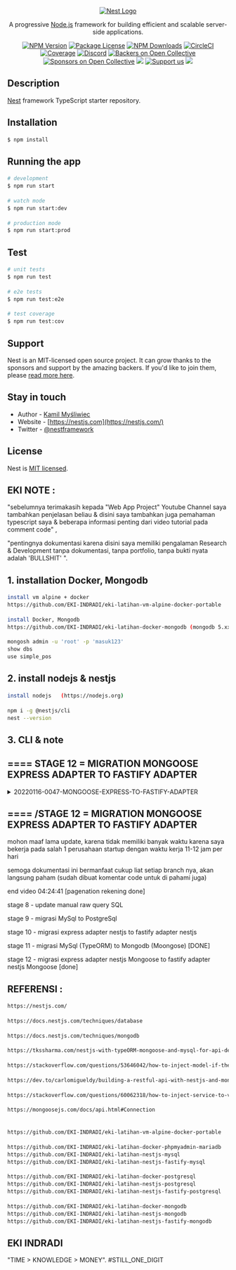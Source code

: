 <p align="center">
  <a href="http://nestjs.com/" target="blank"><img src="https://nestjs.com/img/logo_text.svg" width="320" alt="Nest Logo" /></a>
</p>

[circleci-image]: https://img.shields.io/circleci/build/github/nestjs/nest/master?token=abc123def456
[circleci-url]: https://circleci.com/gh/nestjs/nest

  <p align="center">A progressive <a href="http://nodejs.org" target="_blank">Node.js</a> framework for building efficient and scalable server-side applications.</p>
    <p align="center">
<a href="https://www.npmjs.com/~nestjscore" target="_blank"><img src="https://img.shields.io/npm/v/@nestjs/core.svg" alt="NPM Version" /></a>
<a href="https://www.npmjs.com/~nestjscore" target="_blank"><img src="https://img.shields.io/npm/l/@nestjs/core.svg" alt="Package License" /></a>
<a href="https://www.npmjs.com/~nestjscore" target="_blank"><img src="https://img.shields.io/npm/dm/@nestjs/common.svg" alt="NPM Downloads" /></a>
<a href="https://circleci.com/gh/nestjs/nest" target="_blank"><img src="https://img.shields.io/circleci/build/github/nestjs/nest/master" alt="CircleCI" /></a>
<a href="https://coveralls.io/github/nestjs/nest?branch=master" target="_blank"><img src="https://coveralls.io/repos/github/nestjs/nest/badge.svg?branch=master#9" alt="Coverage" /></a>
<a href="https://discord.gg/G7Qnnhy" target="_blank"><img src="https://img.shields.io/badge/discord-online-brightgreen.svg" alt="Discord"/></a>
<a href="https://opencollective.com/nest#backer" target="_blank"><img src="https://opencollective.com/nest/backers/badge.svg" alt="Backers on Open Collective" /></a>
<a href="https://opencollective.com/nest#sponsor" target="_blank"><img src="https://opencollective.com/nest/sponsors/badge.svg" alt="Sponsors on Open Collective" /></a>
  <a href="https://paypal.me/kamilmysliwiec" target="_blank"><img src="https://img.shields.io/badge/Donate-PayPal-ff3f59.svg"/></a>
    <a href="https://opencollective.com/nest#sponsor"  target="_blank"><img src="https://img.shields.io/badge/Support%20us-Open%20Collective-41B883.svg" alt="Support us"></a>
  <a href="https://twitter.com/nestframework" target="_blank"><img src="https://img.shields.io/twitter/follow/nestframework.svg?style=social&label=Follow"></a>
</p>
  <!--[![Backers on Open Collective](https://opencollective.com/nest/backers/badge.svg)](https://opencollective.com/nest#backer)
  [![Sponsors on Open Collective](https://opencollective.com/nest/sponsors/badge.svg)](https://opencollective.com/nest#sponsor)-->

## Description

[Nest](https://github.com/nestjs/nest) framework TypeScript starter repository.

## Installation

```bash
$ npm install
```

## Running the app

```bash
# development
$ npm run start

# watch mode
$ npm run start:dev

# production mode
$ npm run start:prod
```

## Test

```bash
# unit tests
$ npm run test

# e2e tests
$ npm run test:e2e

# test coverage
$ npm run test:cov
```

## Support

Nest is an MIT-licensed open source project. It can grow thanks to the sponsors and support by the amazing backers. If you'd like to join them, please [read more here](https://docs.nestjs.com/support).

## Stay in touch

- Author - [Kamil Myśliwiec](https://kamilmysliwiec.com)
- Website - [https://nestjs.com](https://nestjs.com/)
- Twitter - [@nestframework](https://twitter.com/nestframework)

## License

Nest is [MIT licensed](LICENSE).

##  EKI NOTE :

"sebelumnya terimakasih kepada "Web App Project" Youtube Channel saya tambahkan penjelasan beliau & disini saya tambahkan juga pemahaman typescript saya & beberapa informasi penting dari video tutorial pada comment code" ,

"pentingnya dokumentasi karena disini saya memiliki pengalaman Research & Development tanpa dokumentasi, tanpa portfolio, tanpa bukti nyata adalah 'BULLSHIT' ".

## 1. installation Docker, Mongodb
```bash
install vm alpine + docker
https://github.com/EKI-INDRADI/eki-latihan-vm-alpine-docker-portable

install Docker, Mongodb
https://github.com/EKI-INDRADI/eki-latihan-docker-mongodb (mongodb 5.xx)

mongosh admin -u 'root' -p 'masuk123'
show dbs
use simple_pos
```

## 2. install nodejs & nestjs

```bash
install nodejs   (https://nodejs.org)

npm i -g @nestjs/cli
nest --version
```

## 3. CLI & note

## ==== STAGE 12 = MIGRATION MONGOOSE EXPRESS ADAPTER TO FASTIFY ADAPTER


<details>
  <summary>20220116-0047-MONGOOSE-EXPRESS-TO-FASTIFY-ADAPTER</summary>

  

```bash
/047
```


MySql Fastify : https://github.com/EKI-INDRADI/eki-latihan-nestjs-fastify-mysql

PostgreSql Fastify : https://github.com/EKI-INDRADI/eki-latihan-nestjs-fastify-postgresql

Mongodb (mongoose) Fastify : https://github.com/EKI-INDRADI/eki-latihan-nestjs-fastify-mongodb



RESPONSE :

![EXAMPLE](https://github.com/EKI-INDRADI/eki-latihan-nestjs-mysql/blob/master/_BENCHMARK/AUTOCANNON_RESPONSE.png)


BENCHMARK :

![EXAMPLE](https://github.com/EKI-INDRADI/eki-latihan-nestjs-mysql/blob/master/_BENCHMARK/AUTOCANNON_1.png)

![EXAMPLE](https://github.com/EKI-INDRADI/eki-latihan-nestjs-mysql/blob/master/_BENCHMARK/AUTOCANNON_2_3.png)


BENCHMARK NOTE :

```bash
npm i autocannon -g

autocannon -c 100 -d 40 -p 10 localhost:3000 ( express nestjs )

autocannon -c 100 -d 40 -p 10 localhost:3001 ( fastify nestjs )
```

all result :
https://github.com/fastify/benchmarks


- backend ini sudah banyak menggunakan inject depedency dan perubahan middleware,

- tidak seperti benchmark list pada https://github.com/fastify/benchmarks yang polos tanpa ada inject dependency

- pada benchmark ini fastify adapter nestjs menunjukan kinerja 3x lipat lebih cepat dari express adapter nestjs

- untuk jangka panjang saya belum test lebih lanjut, tetapi jika saya mendapatkan informasi lebih lanjut saya akan infokan pada github ini


```bash

---info
npm uninstall @nestjs/platform-express
npm i --save @nestjs/platform-fastify

reference : 
https://docs.nestjs.com/techniques/performance

npm uninstall @nestjs/swagger swagger-ui-express
npm install --save @nestjs/swagger fastify-swagger

reference : 
https://docs.nestjs.com/openapi/introduction


//============================ MULTER NOT SUPPORT FASTIFY ADAPTER
NOTE : https://docs.nestjs.com/techniques/file-upload (fastify tidak support multer multipart form data di nestjs)

silahkan coba depedency alternative lain, 

atau mungkin untuk file upload dapat menggunakan nestjs express secara terpisah, 

toh jika tujuannya ingin membuat microservices, 

memang seharusnya terpisah
//============================ /MULTER NOT SUPPORT FASTIFY ADAPTER



//====================================FASITFY BUG FIX

---
UnhandledPromiseRejectionWarning: TypeError: this.setInstance is not a function
    at new FastifyAdapter (D:\_eki-latihan-nestjs-mysql-fastify\rnd-nestjs-mysql\node_modules\@nestjs\platform-fastify\adapters\fastify-adapter.js:72:14)
    at bootstrap (D:\_eki-latihan-nestjs-mysql-fastify\rnd-nestjs-mysql\src\main.ts:13:5)
    at Object.<anonymous> (D:\_eki-latihan-nestjs-mysql-fastify\rnd-nestjs-mysql\src\main.ts:55:1)
    at Module._compile (internal/modules/cjs/loader.js:1068:30)
    at Object.Module._extensions..js (internal/modules/cjs/loader.js:1097:10)
    at Module.load (internal/modules/cjs/loader.js:933:32)
    at Function.Module._load (internal/modules/cjs/loader.js:774:14)
    at Function.executeUserEntryPoint [as runMain] (internal/modules/run_main.js:72:12)
    at internal/main/run_main_module.js:17:47
(Use `node --trace-warnings ...` to show where the warning was created)
(node:21788) UnhandledPromiseRejectionWarning: Unhandled promise rejection. This error originated either by throwing inside of an async function without a catch block, or by rejecting a promise which was not handled with .catch(). To terminate the node process on unhandled promise rejection, use the CLI flag `--unhandled-rejections=strict` (see https://nodejs.org/api/cli.html#cli_unhandled_rejections_mode). (rejection id: 1)
(node:21788) [DEP0018] DeprecationWarning: Unhandled promise rejections are deprecated. In the future, promise rejections that are not handled will terminate the Node.js process with a non-zero exit code.
---


npm update @nestjs/core  


//====================================/FASITFY BUG FIX

---/info

---code
update src\main.ts

// const app = await NestFactory.create(AppModule); // OLD CODE

const app = await NestFactory.create<NestFastifyApplication>( // FASTIFY
  AppModule,
  new FastifyAdapter()
);

// await app.listen(3000); // 127.0.0.1/localhost
await app.listen(3000, '0.0.0.0'); // global ip


update src\produk\produk.controller.ts

---sebelum_0
import { Request } from 'express'; //MANUAL QUERY ganti request express nya pake default nestJs aja

  @Post('/produk-manual-query')
  @ApiBody({ type: ProdukManualQueryDto })
  produkManualQuery(
    @Req()
    req: Request
  ): any {

   return this.produkService.GetProduk(req.body)
  }

---/sebelum_0

---sesudah_0
// import { Request } from 'express'; //MANUAL QUERY ganti request express nya pake default nestJs aja

  @Post('/produk-manual-query')
  @ApiBody({ type: ProdukManualQueryDto })
  produkManualQuery(
    @Body()
    req_body: ProdukManualQueryDto
  ): any {

   return this.produkService.GetProduk(req_body)
  }
---/sesudah_0


  update src\produk\dto\create-produk.dto.ts

---sebelum_1
export class ProdukDto {
  ...
  ...
    @ApiProperty({ format: 'binary' })
    @IsOptional()
    foto: string
---/sebelum_1

---sesudah_1
    @ApiProperty() 
    @IsOptional()
    foto: string
---/sesudah_1

update src\produk\produk.controller.ts

---sebelum_2
  import { FileInterceptor } from  '@nestjs/platform-express';
  import { diskStorage } from 'multer';

  @Post() 
  @UseInterceptors(FileInterceptor('foto', {
       storage: diskStorage({ 
         destination: './assets/produk',
         filename: (req: any, file, cb) => {
           let number_user_id = Number(req.user.id)
           let eki_auto_generate = "PD"
             + new Date().getFullYear() 
             + ("0" + (new Date().getMonth() + 1)).slice(-2) //+ "-"
             + ("0" + new Date().getDate()).slice(-2) + "-"
             + "USR" + number_user_id.toString().padStart((String(number_user_id).length > 4) ? String(number_user_id).length : 4, '0') + "-"
             + Date.now()

           cb(null, eki_auto_generate + extname(file.originalname))
       }
     })
   }))
  @ApiConsumes('multipart/form-data')
  @ApiBody({ type: CreateProdukDto })
  create(@InjectUser() createProdukDto: CreateProdukDto, @UploadedFile() foto: Express.Multer.File) {
    createProdukDto.foto = foto.filename //DISABLE FASTIFY ADAPTER
    return this.produkService.create(createProdukDto);
  }
---/sebelum_2

---sesudah_2
  @Post()
  @ApiBody({ type: CreateProdukDto })
  create(@InjectUser() createProdukDto: CreateProdukDto) { 
    return this.produkService.create(createProdukDto);
  }
---/sesudah_2

---sebelum_3
 @Patch(':id')
  @UseInterceptors(FileInterceptor('foto', {
    storage: diskStorage({
      destination: './assets/produk',
      filename: (req: any, file, cb) => {
        let number_user_id = Number(req.user.id)
        let eki_auto_generate = "PD"
          + new Date().getFullYear()
          + ("0" + (new Date().getMonth() + 1)).slice(-2)
          + ("0" + new Date().getDate()).slice(-2) + "-"
          + "USR" + number_user_id.toString().padStart((String(number_user_id).length > 4) ? String(number_user_id).length : 4, '0') + "-"
          + Date.now()
        cb(null, eki_auto_generate + extname(file.originalname))
      }
    })
  }))
  @ApiConsumes('multipart/form-data') 
  @ApiBody({ type: UpdateProdukDto }) 
  update(@Param('id') id: string, @InjectUser() updateProdukDto: UpdateProdukDto, @UploadedFile() foto: Express.Multer.File) {
     if (foto) {
       updateProdukDto.foto = foto.filename
    }
    return this.produkService.update(+id, updateProdukDto);
  }
---/sebelum_3

---sesudah_3
  @Patch(':id')
  @ApiBody({ type: UpdateProdukDto })
  update(@Param('id') id: string, @InjectUser() updateProdukDto: UpdateProdukDto) {
    return this.produkService.update(+id, updateProdukDto);
  }
---/sesudah_3


//=========================== WAJIB REBUILD DIST FILE

delete /dist files

---- build kembali file /dist nya
npm run build
nest build
------jika masih error

npm uninstall @nestjs/core
npm install @nestjs/core@8.2.3

npm uninstall @nestjs/platform-fastify
npm install @nestjs/platform-fastify@8.2.3

npm uninstall @nestjs/swagger fastify-swagger
npm install @nestjs/swagger@5.1.5 fastify-swagger@4.12.6

npm cache clean --force
delete node_modules
delete dist
delete package-lock.json

npm i
npm run build
----
//=========================== /WAJIB REBUILD DIST FILE


---/code

```

</details>


## ==== /STAGE 12 = MIGRATION MONGOOSE EXPRESS ADAPTER TO FASTIFY ADAPTER



mohon maaf lama update, karena tidak memiliki banyak waktu karena saya bekerja pada salah 1 perusahaan startup dengan waktu kerja 11-12 jam per hari

semoga dokumentasi ini bermanfaat cukup liat setiap branch nya, akan langsung paham (sudah dibuat komentar code untuk di pahami juga)

end video  04:24:41 [pagenation rekening done]

stage 8 - update manual raw query SQL

stage 9 - migrasi MySql to PostgreSql

stage 10 - migrasi express adapter nestjs to fastify adapter nestjs

stage 11 - migrasi MySql (TypeORM) to Mongodb (Moongose) [DONE]

stage 12 - migrasi express adapter nestjs Mongoose to fastify adapter nestjs Mongoose [done]


 
## REFERENSI :

```bash
https://nestjs.com/

https://docs.nestjs.com/techniques/database

https://docs.nestjs.com/techniques/mongodb

https://tkssharma.com/nestjs-with-typeORM-mongoose-and-mysql-for-api-development/

https://stackoverflow.com/questions/53646042/how-to-inject-model-if-the-model-is-in-the-root-module-only

https://dev.to/carlomigueldy/building-a-restful-api-with-nestjs-and-mongodb-mongoose-2165

https://stackoverflow.com/questions/60062318/how-to-inject-service-to-validator-constraint-interface-in-nestjs-using-class-va

https://mongoosejs.com/docs/api.html#Connection


https://github.com/EKI-INDRADI/eki-latihan-vm-alpine-docker-portable

https://github.com/EKI-INDRADI/eki-latihan-docker-phpmyadmin-mariadb
https://github.com/EKI-INDRADI/eki-latihan-nestjs-mysql
https://github.com/EKI-INDRADI/eki-latihan-nestjs-fastify-mysql

https://github.com/EKI-INDRADI/eki-latihan-docker-postgresql
https://github.com/EKI-INDRADI/eki-latihan-nestjs-postgresql
https://github.com/EKI-INDRADI/eki-latihan-nestjs-fastify-postgresql 

https://github.com/EKI-INDRADI/eki-latihan-docker-mongodb
https://github.com/EKI-INDRADI/eki-latihan-nestjs-mongodb
https://github.com/EKI-INDRADI/eki-latihan-nestjs-fastify-mongodb

```

## EKI INDRADI

"TIME > KNOWLEDGE > MONEY". #STILL_ONE_DIGIT
